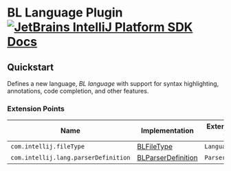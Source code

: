 # BL Language Plugin [![JetBrains IntelliJ Platform SDK Docs](https://jb.gg/badges/docs.svg)][docs]

## Quickstart

Defines a new language, _BL language_ with support for syntax highlighting, annotations, code completion, and other features.

### Extension Points

| Name                                          | Implementation                                                                          | Extension Point Class               |
|-----------------------------------------------|-----------------------------------------------------------------------------------------|-------------------------------------|
| `com.intellij.fileType`                       | [BLFileType][file:BLFileType]                                                   | `LanguageFileType`                  |
| `com.intellij.lang.parserDefinition`          | [BLParserDefinition][file:BLParserDefinition]                                   | `ParserDefinition`                  |

[//]: # (| `com.intellij.lang.syntaxHighlighterFactory`  | [BLSyntaxHighlighterFactory][file:BLSyntaxHighlighterFactory]                   | `SyntaxHighlighterFactory`          |)

[//]: # (| `com.intellij.colorSettingsPage`              | [BLColorSettingsPage][file:BLColorSettingsPage]                                 | `ColorSettingsPage`                 |)

[//]: # (| `com.intellij.annotator`                      | [BLAnnotator][file:BLAnnotator]                                                 | `Annotator`                         |)

[//]: # (| `com.intellij.codeInsight.lineMarkerProvider` | [BLLineMarkerProvider][file:BLLineMarkerProvider]                               | `RelatedItemLineMarkerProvider`     |)

[//]: # (| `com.intellij.completion.contributor`         | [BLCompletionContributor][file:BLCompletionContributor]                         | `CompletionContributor`             |)

[//]: # (| `com.intellij.psi.referenceContributor`       | [BLReferenceContributor][file:BLReferenceContributor]                           | `PsiReferenceContributor`           |)

[//]: # (| `com.intellij.lang.refactoringSupport`        | [BLRefactoringSupportProvider][file:BLRefactoringSupportProvider]               | `RefactoringSupportProvider`        |)

[//]: # (| `com.intellij.lang.findUsagesProvider`        | [BLFindUsagesProvider][file:BLFindUsagesProvider]                               | `FindUsagesProvider`                |)

[//]: # (| `com.intellij.lang.foldingBuilder`            | [BLFoldingBuilder][file:BLFoldingBuilder]                                       | `FoldingBuilderEx`                  |)

[//]: # (| `com.intellij.gotoSymbolContributor`          | [BLChooseByNameContributor][file:BLChooseByNameContributor]                     | `ChooseByNameContributor`           |)

[//]: # (| `com.intellij.lang.psiStructureViewFactory`   | [BLStructureViewFactory][file:BLStructureViewFactory]                           | `PsiStructureViewFactory`           |)

[//]: # (| `com.intellij.lang.formatter`                 | [BLFormattingModelBuilder][file:BLFormattingModelBuilder]                       | `FormattingModelBuilder`            |)

[//]: # (| `com.intellij.codeStyleSettingsProvider`      | [BLCodeStyleSettingsProvider][file:BLCodeStyleSettingsProvider]                 | `CodeStyleSettingsProvider`         |)

[//]: # (| `com.intellij.langCodeStyleSettingsProvider`  | [BLLanguageCodeStyleSettingsProvider][file:BLLanguageCodeStyleSettingsProvider] | `LanguageCodeStyleSettingsProvider` |)

[//]: # (| `com.intellij.lang.commenter`                 | [BLCommenter][file:BLCommenter]                                                 | `Commenter`                         |)


[docs]: https://plugins.jetbrains.com/docs/intellij/
[docs:custom_language_support_tutorial]: https://plugins.jetbrains.com/docs/intellij/custom-language-support-tutorial.html
[docs:ep]: https://plugins.jetbrains.com/docs/intellij/plugin-extensions.html

[file:BLFileType]: ./src/main/java/pro/doczilla/language/BLFileType.java
[file:BLParserDefinition]: ./src/main/java/pro/doczilla/language/BLParserDefinition.java
[file:BLSyntaxHighlighterFactory]: ./src/main/java/pro/doczilla/language/BLSyntaxHighlighterFactory.java
[file:BLColorSettingsPage]: ./src/main/java/pro/doczilla/language/BLColorSettingsPage.java
[file:BLAnnotator]: ./src/main/java/pro/doczilla/language/BLAnnotator.java
[file:BLLineMarkerProvider]: ./src/main/java/pro/doczilla/language/BLLineMarkerProvider.java
[file:BLCompletionContributor]: ./src/main/java/pro/doczilla/language/BLCompletionContributor.java
[file:BLReferenceContributor]: ./src/main/java/pro/doczilla/language/BLReferenceContributor.java
[file:BLRefactoringSupportProvider]: ./src/main/java/pro/doczilla/language/BLRefactoringSupportProvider.java
[file:BLFindUsagesProvider]: ./src/main/java/pro/doczilla/language/BLFindUsagesProvider.java
[file:BLFoldingBuilder]: ./src/main/java/pro/doczilla/language/BLFoldingBuilder.java
[file:BLChooseByNameContributor]: ./src/main/java/pro/doczilla/language/BLChooseByNameContributor.java
[file:BLStructureViewFactory]: ./src/main/java/pro/doczilla/language/BLStructureViewFactory.java
[file:BLFormattingModelBuilder]: ./src/main/java/pro/doczilla/language/BLFormattingModelBuilder.java
[file:BLCodeStyleSettingsProvider]: ./src/main/java/pro/doczilla/language/BLCodeStyleSettingsProvider.java
[file:BLLanguageCodeStyleSettingsProvider]: ./src/main/java/pro/doczilla/language/BLLanguageCodeStyleSettingsProvider.java
[file:BLCommenter]: ./src/main/java/pro/doczilla/language/BLCommenter.java

